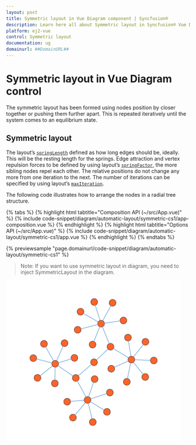 ```yaml
---
layout: post
title: Symmetric layout in Vue Diagram component | Syncfusion®
description: Learn here all about Symmetric layout in Syncfusion® Vue Diagram component of Syncfusion Essential® JS 2 and more.
platform: ej2-vue
control: Symmetric layout 
documentation: ug
domainurl: ##DomainURL##
---
```


# Symmetric layout in Vue Diagram control

The symmetric layout has been formed using nodes position by closer together or pushing them further apart. This is repeated iteratively until the system comes to an equilibrium state.


## Symmetric layout

The layout’s [`springLength`](https://ej2.syncfusion.com/vue/documentation/api/diagram/layoutModel/#springlength) defined as how long edges should be, ideally. This will be the resting length for the springs. Edge attraction and vertex repulsion forces to be defined by using layout’s [`springFactor`](https://ej2.syncfusion.com/vue/documentation/api/diagram/layoutModel/#springfactor), the more sibling nodes repel each other. The relative positions do not change any more from one iteration to the next. The number of iterations can be specified by using layout’s [`maxIteration`](https://ej2.syncfusion.com/vue/documentation/api/diagram/layoutModel/#maxiteration).

The following code illustrates how to arrange the nodes in a radial tree structure.


{% tabs %}
{% highlight html tabtitle="Composition API (~/src/App.vue)" %}
{% include code-snippet/diagram/automatic-layout/symmetric-cs1/app-composition.vue %}
{% endhighlight %}
{% highlight html tabtitle="Options API (~/src/App.vue)" %}
{% include code-snippet/diagram/automatic-layout/symmetric-cs1/app.vue %}
{% endhighlight %}
{% endtabs %}
        
{% previewsample "page.domainurl/code-snippet/diagram/automatic-layout/symmetric-cs1" %}

>Note: If you want to use symmetric layout in diagram, you need to inject SymmetricLayout in the diagram.

![Symmetric layout](images/symmetric.png)